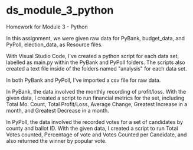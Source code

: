 # ds_module_3_python
Homework for Module 3 - Python

In this assignment, we were given raw data for PyBank, budget_data, and PyPoll, election_data, as Resource files.

With Visual Studio Code, I've created a python script for each data set, labelled as main.py within the PyBank and PyPoll folders. The scripts also created a text file inside of the folders named "analysis" for each data set.

In both PyBank and PyPoll, I've imported a csv file for raw data. 

In PyBank, the data involved the monthly recording of profit/loss. With the given data, I created a script to run financial metrics for the set, including Total Mo. Count, Total Profit/Loss, Average Change, Greatest Increase in a month, and Greatest Decrease in a month.

In PyPoll, the data involved the recorded votes for a set of candidates by county and ballot ID. With the given data, I created a script to run Total Votes counted, Percentage of vote and Votes Counted per Candidate, and also returned the winner by popular vote. 